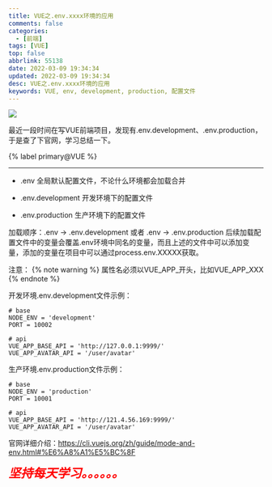 ```yaml
---
title: VUE之.env.xxxx环境的应用
comments: false
categories:
  - [前端]
tags: [VUE]
top: false
abbrlink: 55138
date: 2022-03-09 19:34:34
updated: 2022-03-09 19:34:34
desc: VUE之.env.xxxx环境的应用
keywords: VUE, env, development, production, 配置文件
---
```



![](/images/article_vue.jpeg)

最近一段时间在写VUE前端项目，发现有.env.development、.env.production，于是查了下官网，学习总结一下。

{% label primary@VUE %}

<!--more-->
<hr />


- .env 全局默认配置文件，不论什么环境都会加载合并

- .env.development 开发环境下的配置文件

- .env.production 生产环境下的配置文件

加载顺序：.env -> .env.development  或者 .env -> .env.production
后续加载配置文件中的变量会覆盖.env环境中同名的变量，而且上述的文件中可以添加变量，添加的变量在项目中可以通过process.env.XXXXX获取。

注意：
{% note warning %}
属性名必须以VUE_APP_开头，比如VUE_APP_XXX
{% endnote %}

开发环境.env.development文件示例：
```
# base
NODE_ENV = 'development'
PORT = 10002

# api
VUE_APP_BASE_API = 'http://127.0.0.1:9999/'
VUE_APP_AVATAR_API = '/user/avatar'
```

生产环境.env.production文件示例：
```
# base
NODE_ENV = 'production'
PORT = 10001

# api
VUE_APP_BASE_API = 'http://121.4.56.169:9999/'
VUE_APP_AVATAR_API = '/user/avatar'
```

官网详细介绍：https://cli.vuejs.org/zh/guide/mode-and-env.html#%E6%A8%A1%E5%BC%8F

<font size=5.5 color='red'>***坚持每天学习。。。。。。***</font>
